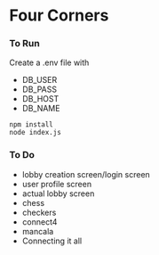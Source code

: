 # Four Corners
### To Run
Create a .env file with
* DB_USER
* DB_PASS
* DB_HOST
* DB_NAME

```
npm install
node index.js
```
### To Do
* lobby creation screen/login screen
* user profile screen
* actual lobby screen
* chess
* checkers
* connect4
* mancala
* Connecting it all